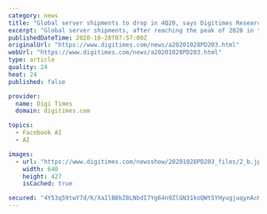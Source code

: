 ```yaml
---
category: news
title: "Global server shipments to drop in 4Q20, says Digitimes Research"
excerpt: "Global server shipments, after reaching the peak of 2020 in the second quarter, are estimated to have slipped 6% sequentially in the third quarter and to drop another 12% in the fourth quarter, as a result of the coronavirus pandemic disrupting the buying pattern,"
publishedDateTime: 2020-10-28T07:57:00Z
originalUrl: "https://www.digitimes.com/news/a20201028PD203.html"
webUrl: "https://www.digitimes.com/news/a20201028PD203.html"
type: article
quality: 24
heat: 24
published: false

provider:
  name: Digi Times
  domain: digitimes.com

topics:
  - Facebook AI
  - AI

images:
  - url: "https://www.digitimes.com/newsshow/20201028PD203_files/2_b.jpg"
    width: 640
    height: 427
    isCached: true

secured: "4Y53q59twY7d/K/XaIlBBkZ8LNbdI7Yg64n9ZlGN31koQWt5YHyugjuqynAcKRsPYIIC4QLH+WvhFKqJhgyPdrxR//71YUjxT2iL43fA6ldFFLQK7LDwsQJATrwd1cU81hEA0ZJRVrcbiQ1hIZZqiDUksZPYwKDfdSoJ4LCTXNMWIwBoKFW7nquzLGLlFMnkWghkRjtVHppp9ToqrR5+GvIxldSQzS6IA+aygzBMXT70ts/6jjsOFtjTCm8VXx9zuIrJwuZVeOxXp3M8t7hCrUyJpUcyBI/7UUiKR4LmwNykp1Ry8kK360Y2suI1frut8+IhGH6akhIf3gVQkPX+/c3TUJnw1lD9nJOyMwAJb+A=;M60m62HN9Rzb3JlI7Nw0Zg=="
---
```


